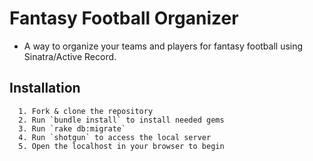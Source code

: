 # Fantasy Football Organizer
 - A way to organize your teams and players for fantasy football using Sinatra/Active     Record.

 ## Installation
      1. Fork & clone the repository
      2. Run `bundle install` to install needed gems
      3. Run `rake db:migrate` 
      4. Run `shotgun` to access the local server
      5. Open the localhost in your browser to begin
